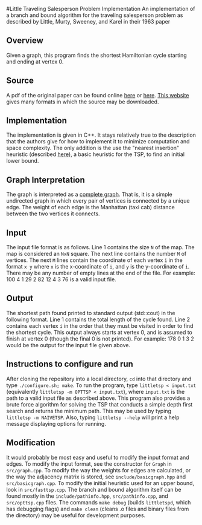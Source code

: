 #Little Traveling Salesperson Problem Implementation
An implementation of a branch and bound algorithm for the traveling salesperson problem as described by Little, Murty, Sweeney, and Karel in their 1963 paper

## Overview
Given a graph, this program finds the shortest Hamiltonian cycle starting and ending at vertex 0.

## Source
A pdf of the original paper can be found online [here](http://dspace.mit.edu/bitstream/handle/1721.1/46828/algorithmfortrav00litt.pdf) or [here](http://ia600502.us.archive.org/15/items/algorithmfortrav00litt/algorithmfortrav00litt.pdf). [This website](http://archive.org/details/algorithmfortrav00litt) gives many formats in which the source may be downloaded.

## Implementation
The implementation is given in C++. It stays relatively true to the description that the authors give for how to implement it to minimize computation and space complexity. The only addition is the use the "nearest insertion" heuristic (described [here](http://www.ida.liu.se/~TDDB19/reports_2003/htsp.pdf)), a basic heuristic for the TSP, to find an initial lower bound.

## Graph Interpretation
The graph is interpreted as a [complete graph](http://en.wikipedia.org/wiki/Complete_graph). That is, it is a simple undirected graph in which every pair of vertices is connected by a unique edge. The weight of each edge is the Manhattan (taxi cab) distance between the two vertices it connects.

## Input
The input file format is as follows. Line 1 contains the size `N` of the map. The map is considered an `NxN` square. The next line contains the number `M` of vertices. The next `M` lines contain the coordinate of each vertex `i` in the format `x y` where `x` is the x-coordinate of `i`, and `y` is the y-coordinate of `i`. There may be any number of empty lines at the end of the file. For example:
100
4
1 29
2 82
12 4
3 76
is a valid input file.

## Output
The shortest path found printed to standard output (std::cout) in the following format. Line 1 contains the total length of the cycle found. Line 2 contains each vertex `i` in the order that they must be visited in order to find the shortest cycle. This output always starts at vertex 0, and is assumed to finish at vertex 0 (though the final 0 is not printed). For example:
178
0 1 3 2
would be the output for the input file given above.

## Instructions to configure and run
After cloning the repository into a local directory, `cd` into that directory and type `./configure.sh; make`. To run the program, type `littletsp < input.txt` (equivalently `littletsp -m OPTTSP < input.txt`), where `input.txt` is the path to a valid input file as described above. This program also provides a brute force algorithm for solving the TSP that conducts a simple depth first search and returns the minimum path. This may be used by typing `littletsp -m NAIVETSP`. Also, typing `littletsp --help` will print a help message displaying options for running.

## Modification
It would probably be most easy and useful to modify the input format and edges. To modify the input format, see the constructor for `Graph` in `src/graph.cpp`. To modify the way the weights for edges are calculated, or the way the adjacency matrix is stored, see `include/basicgraph.hpp` and `src/basicgraph.cpp`. To modify the initial heuristic used for an upper bound, look in `src/fasttsp.cpp`. The branch and bound algorithm itself can be found mostly in the `include/pathinfo.hpp`, `src/pathinfo.cpp`, and `src/opttsp.cpp` files. The commands `make debug` (builds `littletspd`, which has debugging flags) and `make clean` (cleans .o files and binary files from the directory) may be useful for development purposes.
